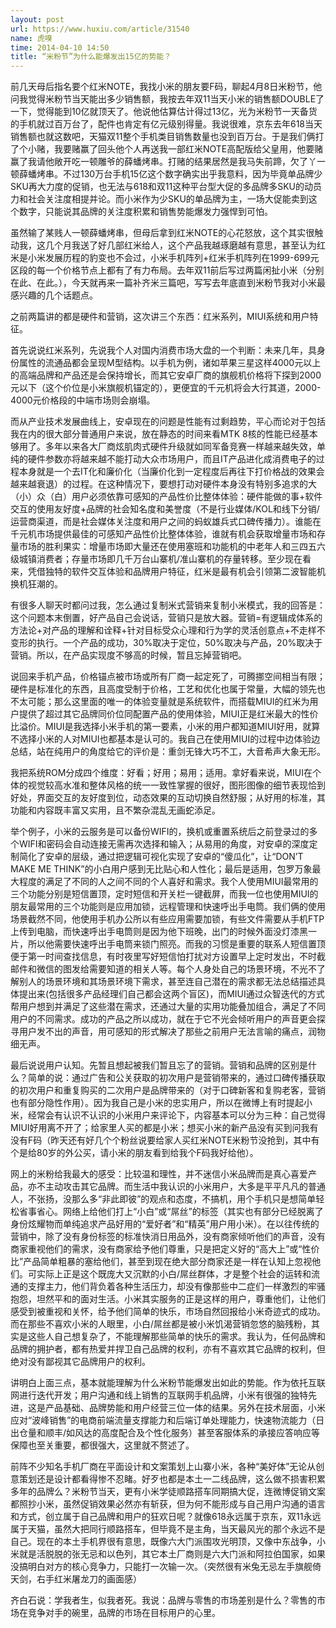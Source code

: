 ```yaml
---
layout: post
url: https://www.huxiu.com/article/31540
name: 虎嗅
time: 2014-04-10 14:50
title: “米粉节”为什么能爆发出15亿的势能？
---
```

前几天母后指名要个红米NOTE，我找小米的朋友要F码，聊起4月8日米粉节，他问我觉得米粉节当天能出多少销售额，我按去年双11当天小米的销售额DOUBLE了一下，觉得能到10亿就顶天了。他说他估算估计得过13亿，光为米粉节一天备货的手机就过百万台了，配件也肯定有亿元级别得量。我说很难，京东去年618当天销售额也就这数吧，天猫双11整个手机类目销售数量也没到百万台。于是我们俩打了个小赌，我要赌赢了回头他个人再送我一部红米NOTE高配版给父皇用，他要赌赢了我请他敞开吃一顿雕爷的薛蟠烤串。打赌的结果居然是我马失前蹄，欠了丫一顿薛蟠烤串。不过130万台手机15亿这个数字确实出乎我意料，因为毕竟单品牌少SKU再大力度的促销，也无法与618和双11这种平台型大促的多品牌多SKU的动员力和社会关注度相提并论。而小米作为少SKU的单品牌为主，一场大促能卖到这个数字，只能说其品牌的关注度积累和销售势能爆发力强悍到可怕。

虽然输了某贱人一顿薛蟠烤串，但母后拿到红米NOTE的心花怒放，这个其实很触动我，这几个月我送了好几部红米给人，这个产品我越琢磨越有意思，甚至认为红米是小米发展历程的豹变也不会过，小米手机阵列+红米手机阵列在1999-699元区段的每一个价格节点上都有了有力布局。去年双11前后写过两篇闲扯小米（分别在此、在此。），今天就再来一篇补齐米三篇吧，写写去年底直到米粉节我对小米最感兴趣的几个话题点。

之前两篇讲的都是硬件和营销，这次讲三个东西：红米系列，MIUI系统和用户特征。

首先说说红米系列，先说我个人对国内消费市场大盘的一个判断：未来几年，具身份属性的流通品都会呈现M型结构。以手机为例，诸如苹果三星这样4000元以上的高端品牌和产品还是会保持增长，而其它安卓厂商的旗舰机价格将下探到2000元以下（这个价位是小米旗舰机锚定的），更便宜的千元机将会大行其道，2000-4000元价格段的中端市场则会崩塌。

而从产业技术发展曲线上，安卓现在的问题是性能有过剩趋势，平心而论对于包括我在内的很大部分普通用户来说，放在静态的时间来看MTK 8核的性能已经基本够用了。多年以来各大厂商炫肌肉式硬件升级就如同军备竞赛一样越来越失效，单纯的硬件参数亦将越来越不能打动大众市场用户，而且IT产品进化成消费电子的过程本身就是一个去IT化和廉价化（当廉价化到一定程度后再往下打价格战的效果会越来越衰退）的过程。在这种情况下，要想打动对硬件本身没有特别多追求的大（小）众（白）用户必须依靠可感知的产品性价比整体体验：硬件能做的事+软件交互的使用友好度+品牌的社会知名度和美誉度（不是行业媒体/KOL和线下分销/运营商渠道，而是社会媒体关注度和用户之间的蚂蚁雄兵式口碑传播力）。谁能在千元机市场提供最佳的可感知产品性价比整体体验，谁就有机会获取增量市场和存量市场的胜利果实：增量市场即大量还在使用塞班和功能机的中老年人和三四五六级城镇消费者；存量市场即几千万台山寨机/准山寨机的存量转移。至少现在看来，凭借独特的软件交互体验和品牌用户特征，红米是最有机会引领第二波智能机换机狂潮的。

有很多人聊天时都问过我，怎么通过复制米式营销来复制小米模式，我的回答是：这个问题本末倒置，好产品自己会说话，营销只是放大器。营销=有逻辑成体系的方法论+对产品的理解和诠释+针对目标受众心理和行为学的灵活创意点+不走样不变形的执行。一个产品的成功，30%取决于定位，50%取决与产品，20%取决于营销。所以，在产品实现度不够高的时候，暂且忘掉营销吧。

说回来手机产品，价格锚点被市场或所有厂商一起定死了，可腾挪空间相当有限；硬件是标准化的东西，且高度受制于价格，工艺和优化也属于常量，大幅的领先也不太可能；那么这里面的唯一的体验变量就是系统软件，而搭载MIUI的红米为用户提供了超过其它品牌同价位同配置产品的使用体验，MIUI正是红米最大的性价比溢价。MIUI是我选择小米手机的第一要素，小米的用户都知道MIUI好用，就算不选择小米的人对MIUI也都基本是认可的。我自己在使用MIUI的过程中边体验边总结，站在纯用户的角度给它的评价是：重剑无锋大巧不工，大音希声大象无形。

我把系统ROM分成四个维度：好看；好用；易用；适用。拿好看来说，MIUI在个体的视觉较高水准和整体风格的统一一致性掌握的很好，图形图像的细节表现恰到好处，界面交互的友好度到位，动态效果的互动切换自然舒服；从好用的标准，其功能和内容既丰富又实用，且不繁杂混乱无画蛇添足。

举个例子，小米的云服务是可以备份WIFI的，换机或重置系统后之前登录过的多个WIFI和密码会自动连接无需再次选择和输入；从易用的角度，对安卓的深度定制简化了安卓的层级，通过把逻辑可视化实现了安卓的“傻瓜化”，让“DON’T MAKE ME THINK”的小白用户感到无比贴心和人性化；最后是适用，包罗万象最大程度的满足了不同的人之间不同的个人喜好和需求。我个人使用MIUI最常用的三个功能分别是短信置顶，定时短信和开关栏一键截屏，而我一位也使用MIUI的朋友最常用的三个功能则是应用加锁，远程管理和快速呼出手电筒。我们俩的使用场景截然不同，他使用手机办公所以有些应用需要加锁，有些文件需要从手机FTP上传到电脑，而快速呼出手电筒则是因为他下班晚，出门的时候外面没灯漆黑一片，所以他需要快速呼出手电筒来锁门照亮。而我的习惯是重要的联系人短信置顶便于第一时间查找信息，有时夜里写好短信怕打扰对方设置早上定时发出，不时截邮件和微信的图发给需要知道的相关人等。每个人身处自己的场景环境，不光不了解别人的场景环境和其场景环境下需求，甚至连自己潜在的需求都无法总结描述具体提出来(包括很多产品经理们自己都会这两个盲区)，而MIUI通过众智迭代的方式帮用户想到并满足了这些潜在需求，还通过大量的实用功能叠加组合，满足了不同用户的不同需求。成功的产品之所以成功，就在于它不光会倾听用户的声音更会探寻用户发不出的声音，用可感知的形式解决了那些之前用户无法言喻的痛点，润物细无声。

最后说说用户认知。先暂且想起被我们暂且忘了的营销。营销和品牌的区别是什么？简单的说：通过广告和公关获取的初次用户是营销带来的，通过口碑传播获取的初次用户和重复购买的二次用户是品牌带来的（对于口碑新客和复购老客，营销也有部分隐性作用）。因为我自己是小米的忠实用户，所以在微博上有时提起小米，经常会有认识不认识的小米用户来评论下，内容基本可以分为三种：自己觉得MIUI好用离不开了；给家里人买的都是小米；想买小米的新产品没有买到问我有没有F码（昨天还有好几个个粉丝说要给家人买红米NOTE米粉节没抢到，其中有个是给80岁的外公买，请小米的朋友看到给我个F码我好给他）。

网上的米粉给我最大的感受：比较温和理性，并不迷信小米品牌而是真心喜爱产品，亦不主动攻击其它品牌。而生活中我认识的小米用户，大多是平平凡凡的普通人，不张扬，没那么多“非此即彼”的观点和态度，不搞机，用个手机只是想简单轻松省事省心。网络上给他们打上“小白”或“屌丝”的标签（其实也有部分已经脱离了身份炫耀物而单纯追求产品好用的“爱好者”和“精英”用户用小米）。在以往传统的营销中，除了没有身份标签的标准快消日用品外，没有商家倾听他们的声音，没有商家重视他们的需求，没有商家给予他们尊重，只是把定义好的“高大上”或“性价比”产品简单粗暴的塞给他们，甚至到现在绝大部分商家还是一样在认知上忽视他们。可实际上正是这个既庞大又沉默的小白/屌丝群体，才是整个社会的运转和流通的支撑主力，他们背负着各种生活压力，却没有像那些中二症们一样激烈的牢骚抱怨，坦然平和的面对生活。小米其实服务的正是这样的用户，尊重他们，让他们感受到被重视和关怀，给予他们简单的快乐，市场自然回报给小米奇迹式的成功。而在那些不喜欢小米的人眼里，小白/屌丝都是被小米饥渴营销忽悠的脑残粉，其实是这些人自己想复杂了，不能理解那些简单的快乐的需求。我认为，任何品牌和品牌的拥护者，都有热爱并捍卫自己品牌的权利，亦有不喜欢其它品牌的权利，但绝对没有鄙视其它品牌用户的权利。

讲明白上面三点，基本就能理解为什么米粉节能爆发出如此的势能。作为依托互联网进行迭代开发；用户沟通和线上销售的互联网手机品牌，小米有很强的独特先进，这是产品基础、品牌势能和用户经营三位一体的结果。另外在技术层面，小米应对“波峰销售”的电商前端流量支撑能力和后端订单处理能力，快速物流能力（日出仓量和顺丰/如风达的高度配合及个性化服务）甚至客服体系的承接应答响应等保障也至关重要，都很强大，这里就不赘述了。

前阵不少知名手机厂商在平面设计和文案策划上山寨小米，各种“美好体”无论从创意策划还是设计都看得惨不忍睹。好歹也都是本土一二线品牌，这么做不损害积累多年的品牌么？米粉节当天，更有小米学徒顺路搭车同期搞大促，连微博促销文案都照抄小米，虽然促销效果必然亦有斩获，但为何不能形成与自己用户沟通的语言和方式，创立属于自己品牌和用户的狂欢日呢？就像618永远属于京东，双11永远属于天猫，虽然大把同行顺路搭车，但毕竟不是主角，当天最风光的那个永远不是自己。现在的本土手机界很有意思，既像六大门派围攻光明顶，又像中东战争，小米就是活脱脱的张无忌和以色列，其它本土厂商则是六大门派和阿拉伯国家，如果没搞明白对方的核心竞争力，只能打一次输一次。（突然很有米兔无忌左手旗舰倚天剑，右手红米屠龙刀的画面感）

齐白石说：学我者生，似我者死。我说：品牌与零售的市场差别是什么？零售的市场在竞争对手的碗里，品牌的市场在目标用户的心里。


